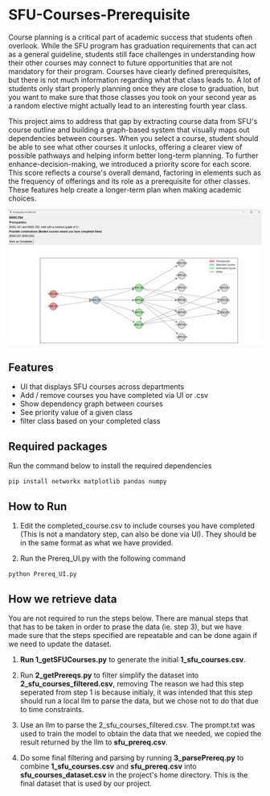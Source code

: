 # SFU-Courses-Prerequisite
Course planning is a critical part of academic success that students often overlook. While the SFU program has graduation requirements that can act as a general guideline, students still face challenges in understanding how their other courses may connect to future opportunities that are not mandatory for their program. Courses have clearly defined prerequisites, but there is not much information regarding what that class leads to. A lot of students only start properly planning once they are close to graduation, but you want to make sure that those classes you took on your second year as a random elective might actually lead to an interesting fourth year class.

This project aims to address that gap by extracting course data from SFU's course outline and building a graph-based system that visually maps out dependencies between courses. When you select a course, student should be able to see what other courses it unlocks, offering a clearer view of possible pathways and helping inform better long-term planning. To further enhance-decision-making, we introduced a priority score for each score. This score reflects a course's overall demand, factoring in elements such as the frequency of offerings and its role as a prerequisite for other classes. These features help create a longer-term plan when making academic choices.

![graph_sample](images/graph_sample.png "Graph Sample Image")

## Features
- UI that displays SFU courses across departments
- Add / remove courses you have completed via UI or .csv
- Show dependency graph between courses
- See priority value of a given class
- filter class based on your completed class

## Required packages
Run the command below to install the required dependencies
```
pip install networkx matplotlib pandas numpy

```

## How to Run
1. Edit the completed_course.csv to include courses you have completed (This is not a mandatory step, can also be done via UI). They should be in the same format as what we have provided.

2. Run the Prereq_UI.py with the following command
```
python Prereq_UI.py
```

## How we retrieve data
You are not required to run the steps below. There are manual steps that that has to be taken in order to prase the data (ie. step 3), but we have made sure that the steps specified are repeatable and can be done again if we need to update the dataset.

1. **Run 1_getSFUCourses.py** to generate the initial **1_sfu_courses.csv**.

2. Run **2_getPrereqs.py** to filter simplify the dataset into **2_sfu_courses_filtered.csv**, removing  The reason we had this step seperated from step 1 is because initialy, it was intended that this step should run a local llm to parse the data, but we chose not to do that due to time constraints.

3. Use an llm to parse the 2_sfu_courses_filtered.csv. The prompt.txt was used to train the model to obtain the data that we needed, we copied the result returned by the llm to **sfu_prereq.csv**.

4. Do some final filtering and parsing by running **3_parsePrereq.py** to combine **1_sfu_courses.csv** and **sfu_prereq.csv** into **sfu_courses_dataset.csv** in the project's home directory. This is the final dataset that is used by our project.